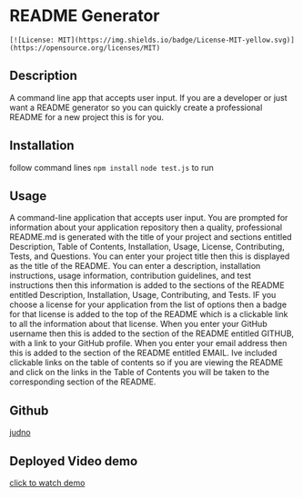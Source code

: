 # README Generator

    [![License: MIT](https://img.shields.io/badge/License-MIT-yellow.svg)](https://opensource.org/licenses/MIT)

## Description

A command line app that accepts user input. If you are a developer or just want a README generator so you can quickly create a professional README for a new project this is for you.

## Installation

follow command lines `npm install` `node test.js` to run

## Usage

A command-line application that accepts user input. You are prompted for information about your application repository then a quality, professional README.md is generated with the title of your project and sections entitled Description, Table of Contents, Installation, Usage, License, Contributing, Tests, and Questions.
You can enter your project title then this is displayed as the title of the README.
You can enter a description, installation instructions, usage information, contribution guidelines, and test instructions then this information is added to the sections of the README entitled Description, Installation, Usage, Contributing, and Tests.
IF you choose a license for your application from the list of options then a badge for that license is added to the top of the README which is a clickable link to all the information about that license. When you enter your GitHub username then this is added to the section of the README entitled GITHUB, with a link to your GitHub profile. When you enter your email address then this is added to the section of the README entitled EMAIL.
Ive included clickable links on the table of contents so if you are viewing the README and click on the links in the Table of Contents you will be taken to the corresponding section of the README.

## Github

[judno](https://github.com/judno)

## Deployed Video demo

[click to watch demo](https://drive.google.com/file/d/1lMDJ4dXxHIO5N6ZYaS4lYXWfZvuMh6qP/view?usp=sharing)
